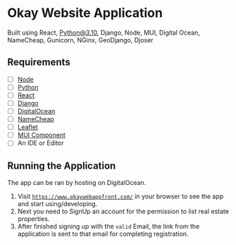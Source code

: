 # Okay Website Application

Built using React, Python@3.10, Django, Node, MUI, Digital Ocean, 
NameCheap, Gunicorn, NGinx, GeoDjango, Djoser

## Requirements

- [ ] [Node](https://nodejs.org)
- [ ] [Python](https://www.python.org/downloads/)
- [ ] [React](https://reactjs.org/versions/)
- [ ] [Django](https://www.djangoproject.com/download/)
- [ ] [DigitalOcean](https://www.digitalocean.com/)
- [ ] [NameCheap](https://www.digitalocean.com/)
- [ ] [Leaflet](https://leafletjs.com/)
- [ ] [MUI Component](https://mui.com/core/)
- [ ] An IDE or Editor

## Running the Application

The app can be ran by hosting on DigitalOcean.

1. Visit [`https://www.okaywebappfront.com/`](https://www.okaywebappfront.com/)
in your browser to see the app and start using/developing.
2. Next you need to SignUp an account for the permission to list real estate properties.
3. After finished signing up with the `valid` Email, the link from the application is sent to that email for completing registration.